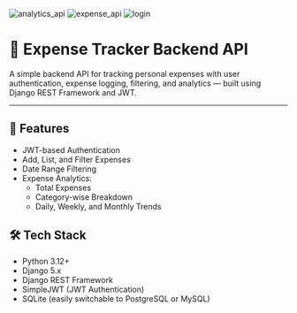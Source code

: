 ![analytics_api](https://github.com/user-attachments/assets/c6e36b54-a084-4eac-a474-1e096b9ad114)
![expense_api](https://github.com/user-attachments/assets/cebc93b0-728a-4483-9b3c-cc3806a5af9a)
![login](https://github.com/user-attachments/assets/dcb5a3bf-4139-4c92-ad81-a37b6f431056)
# 💸 Expense Tracker Backend API

A simple backend API for tracking personal expenses with user authentication, expense logging, filtering, and analytics — built using Django REST Framework and JWT.

---

## 📌 Features

- JWT-based Authentication
- Add, List, and Filter Expenses
- Date Range Filtering
- Expense Analytics:
  - Total Expenses
  - Category-wise Breakdown
  - Daily, Weekly, and Monthly Trends

## 🛠 Tech Stack

- Python 3.12+
- Django 5.x
- Django REST Framework
- SimpleJWT (JWT Authentication)
- SQLite (easily switchable to PostgreSQL or MySQL)


